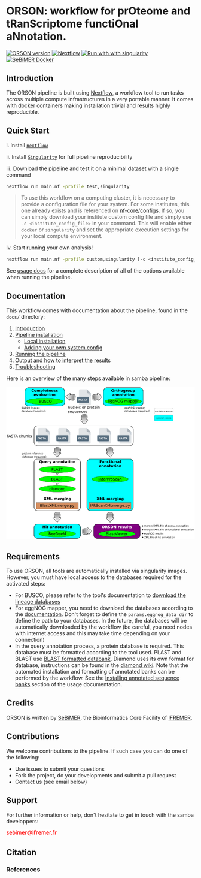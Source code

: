 # **ORSON: workflow for prOteome and tRanScriptome functiOnal aNnotation**.

[![ORSON version](https://img.shields.io/badge/ORSON%20version-beta-red?labelColor=000000)](https://www.nextflow.io/)
[![Nextflow](https://img.shields.io/badge/nextflow-%E2%89%A520.10.0-23aa62.svg?labelColor=000000)](https://www.nextflow.io/)
[![Run with with singularity](https://img.shields.io/badge/run%20with-singularity-1d355c.svg?labelColor=000000)](https://sylabs.io/docs/)
[![SeBiMER Docker](https://img.shields.io/badge/docker%20build-SeBiMER-yellow?labelColor=000000)](https://hub.docker.com/u/sebimer)

## Introduction

The ORSON pipeline is built using [Nextflow](https://www.nextflow.io), a workflow tool to run tasks across multiple compute infrastructures in a very portable manner. It comes with docker containers making installation trivial and results highly reproducible.

## Quick Start

i. Install [`nextflow`](https://www.nextflow.io/docs/latest/getstarted.html#installation)

ii. Install [`Singularity`](https://www.sylabs.io/guides/3.0/user-guide/) for full pipeline reproducibility

iii. Download the pipeline and test it on a minimal dataset with a single command

```bash
nextflow run main.nf -profile test,singularity
```

> To use this workflow on a computing cluster, it is necessary to provide a configuration file for your system. For some institutes, this one already exists and is referenced on [nf-core/configs](https://github.com/nf-core/configs#documentation). If so, you can simply download your institute custom config file and simply use `-c <institute_config_file>` in your command. This will enable either `docker` or `singularity` and set the appropriate execution settings for your local compute environment.

iv. Start running your own analysis!

```bash
nextflow run main.nf -profile custom,singularity [-c <institute_config_file>]
```

See [usage docs](docs/usage.md) for a complete description of all of the options available when running the pipeline.

## Documentation

This workflow comes with documentation about the pipeline, found in the `docs/` directory:

1. [Introduction](docs/usage.md#introduction)
2. [Pipeline installation](docs/usage.md#install-the-pipeline)
    * [Local installation](docs/usage.md#local-installation)
    * [Adding your own system config](docs/usage.md#your-own-config)
3. [Running the pipeline](docs/usage.md#running-the-pipeline)
4. [Output and how to interpret the results](docs/output.md)
5. [Troubleshooting](docs/troubleshooting.md)

Here is an overview of the many steps available in samba pipeline:

![ORSON](docs/images/ORSON_workflow.png)

## Requirements

To use ORSON, all tools are automatically installed via singularity images. However, you must have local access to the databases required for the activated steps:

- For BUSCO, please refer to the tool's documentation to [download the lineage databases](https://busco.ezlab.org/busco_userguide.html#download-and-automated-update)
- For eggNOG mapper, you need to download the databases according to the [documentation](https://github.com/eggnogdb/eggnog-mapper/wiki/eggNOG-mapper-v2.1.0#setup). Don't forget to define the `params.eggnog_data_dir` to define the path to your databases. In the future, the databases will be automatically downloaded by the workflow (be careful, you need nodes with internet access and this may take time depending on your connection) 
- In the query annotation process, a protein database is required. This database must be formatted according to the tool used. PLAST and BLAST use [BLAST formatted databank](https://www.ncbi.nlm.nih.gov/books/NBK279688/). Diamond uses its own format for database, instructions can be found in the [diamond wiki](https://github.com/bbuchfink/diamond/wiki). Note that the automated installation and formatting of annotated banks can be performed by the workflow. See the [Installing annotated sequence banks](/docs/usage.md#installing-annotated-sequence-banks) section of the usage documentation.

  
## Credits

ORSON is written by [SeBiMER](https://ifremer-bioinformatics.github.io/), the Bioinformatics Core Facility of [IFREMER](https://wwz.ifremer.fr/en/).

## Contributions

We welcome contributions to the pipeline. If such case you can do one of the following:
* Use issues to submit your questions 
* Fork the project, do your developments and submit a pull request
* Contact us (see email below) 

## Support

For further information or help, don't hesitate to get in touch with the samba developpers: 

![sebimer email](assets/sebimer-email.png)

## Citation

<!-- If you use this workflow for your analysis, please cite it using the following doi: [10.5281/zenodo.XXXXXX](https://doi.org/10.5281/zenodo.XXXXXX) -->

### References 

